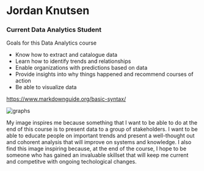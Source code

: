 # Jordan Knutsen
### Current Data Analytics Student

Goals for this Data Analytics course
- Know how to extract and catalogue data
- Learn how to identify trends and relationships
- Enable organizations with predictions based on data
- Provide insights into why things happened and recommend courses of action
- Be able to visualize data

https://www.markdownguide.org/basic-syntax/

![graphs](https://www.analyticsinsight.net/wp-content/uploads/2023/04/pexels-photo-5833273.webp)

My image inspires me because something that I want to be able to do at the end of this course is to present data to a group of stakeholders. I want to be able to educate people on important trends and present a well-thought out and cohorent analysis that will improve on systems and knowledge. I also find this image inspiring because, at the end of the course, I hope to be someone who has gained an invaluable skillset that will keep me current and competitve with ongoing techological changes.
